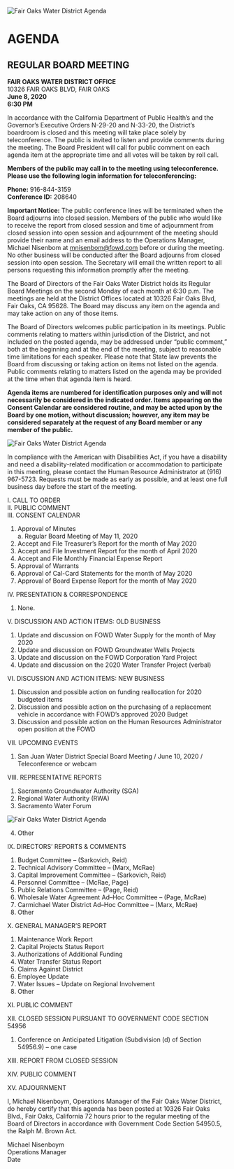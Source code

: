 <!-- Page 1 -->
![Fair Oaks Water District Agenda](https://www.example.com/image-url)

# AGENDA
## REGULAR BOARD MEETING

**FAIR OAKS WATER DISTRICT OFFICE**  
10326 FAIR OAKS BLVD, FAIR OAKS  
**June 8, 2020**  
**6:30 PM**

In accordance with the California Department of Public Health’s and the Governor’s Executive Orders N-29-20 and N-33-20, the District’s boardroom is closed and this meeting will take place solely by teleconference. The public is invited to listen and provide comments during the meeting. The Board President will call for public comment on each agenda item at the appropriate time and all votes will be taken by roll call.

**Members of the public may call in to the meeting using teleconference. Please use the following login information for teleconferencing:**

**Phone:** 916-844-3159  
**Conference ID:** 208640

**Important Notice:** The public conference lines will be terminated when the Board adjourns into closed session. Members of the public who would like to receive the report from closed session and time of adjournment from closed session into open session and adjournment of the meeting should provide their name and an email address to the Operations Manager, Michael Nisenbom at mnisenbom@fowd.com before or during the meeting. No other business will be conducted after the Board adjourns from closed session into open session. The Secretary will email the written report to all persons requesting this information promptly after the meeting.

The Board of Directors of the Fair Oaks Water District holds its Regular Board Meetings on the second Monday of each month at 6:30 p.m. The meetings are held at the District Offices located at 10326 Fair Oaks Blvd, Fair Oaks, CA 95628. The Board may discuss any item on the agenda and may take action on any of those items.

The Board of Directors welcomes public participation in its meetings. Public comments relating to matters within jurisdiction of the District, and not included on the posted agenda, may be addressed under “public comment,” both at the beginning and at the end of the meeting, subject to reasonable time limitations for each speaker. Please note that State law prevents the Board from discussing or taking action on items not listed on the agenda. Public comments relating to matters listed on the agenda may be provided at the time when that agenda item is heard.

**Agenda items are numbered for identification purposes only and will not necessarily be considered in the indicated order. Items appearing on the Consent Calendar are considered routine, and may be acted upon by the Board by one motion, without discussion; however, any item may be considered separately at the request of any Board member or any member of the public.**
<!-- Page 2 -->
![Fair Oaks Water District Agenda](https://via.placeholder.com/993x768.png?text=Fair+Oaks+Water+District+Agenda)

In compliance with the American with Disabilities Act, if you have a disability and need a disability-related modification or accommodation to participate in this meeting, please contact the Human Resource Administrator at (916) 967-5723. Requests must be made as early as possible, and at least one full business day before the start of the meeting.

I. CALL TO ORDER  
II. PUBLIC COMMENT  
III. CONSENT CALENDAR  
1. Approval of Minutes  
   a. Regular Board Meeting of May 11, 2020  
2. Accept and File Treasurer’s Report for the month of May 2020  
3. Accept and File Investment Report for the month of April 2020  
4. Accept and File Monthly Financial Expense Report  
5. Approval of Warrants  
6. Approval of Cal-Card Statements for the month of May 2020  
7. Approval of Board Expense Report for the month of May 2020  

IV. PRESENTATION & CORRESPONDENCE  
1. None.  

V. DISCUSSION AND ACTION ITEMS: OLD BUSINESS  
1. Update and discussion on FOWD Water Supply for the month of May 2020  
2. Update and discussion on FOWD Groundwater Wells Projects  
3. Update and discussion on the FOWD Corporation Yard Project  
4. Update and discussion on the 2020 Water Transfer Project (verbal)  

VI. DISCUSSION AND ACTION ITEMS: NEW BUSINESS  
1. Discussion and possible action on funding reallocation for 2020 budgeted items  
2. Discussion and possible action on the purchasing of a replacement vehicle in accordance with FOWD’s approved 2020 Budget  
3. Discussion and possible action on the Human Resources Administrator open position at the FOWD  

VII. UPCOMING EVENTS  
1. San Juan Water District Special Board Meeting / June 10, 2020 / Teleconference or webcam  

VIII. REPRESENTATIVE REPORTS  
1. Sacramento Groundwater Authority (SGA)  
2. Regional Water Authority (RWA)  
3. Sacramento Water Forum  
<!-- Page 3 -->
![Fair Oaks Water District Agenda](https://via.placeholder.com/768x993.png?text=Fair+Oaks+Water+District+Agenda)

4. Other

IX. DIRECTORS’ REPORTS & COMMENTS  
1. Budget Committee – (Sarkovich, Reid)  
2. Technical Advisory Committee – (Marx, McRae)  
3. Capital Improvement Committee – (Sarkovich, Reid)  
4. Personnel Committee – (McRae, Page)  
5. Public Relations Committee – (Page, Reid)  
6. Wholesale Water Agreement Ad–Hoc Committee – (Page, McRae)  
7. Carmichael Water District Ad–Hoc Committee – (Marx, McRae)  
8. Other  

X. GENERAL MANAGER’S REPORT  
1. Maintenance Work Report  
2. Capital Projects Status Report  
3. Authorizations of Additional Funding  
4. Water Transfer Status Report  
5. Claims Against District  
6. Employee Update  
7. Water Issues – Update on Regional Involvement  
8. Other  

XI. PUBLIC COMMENT  

XII. CLOSED SESSION PURSUANT TO GOVERNMENT CODE SECTION 54956  
1. Conference on Anticipated Litigation (Subdivision (d) of Section 54956.9) – one case  

XIII. REPORT FROM CLOSED SESSION  

XIV. PUBLIC COMMENT  

XV. ADJOURNMENT  

I, Michael Nisenboym, Operations Manager of the Fair Oaks Water District, do hereby certify that this agenda has been posted at 10326 Fair Oaks Blvd., Fair Oaks, California 72 hours prior to the regular meeting of the Board of Directors in accordance with Government Code Section 54950.5, the Ralph M. Brown Act.  

Michael Nisenboym  
Operations Manager  
Date  
